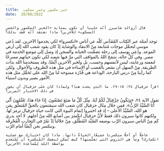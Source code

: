 ```yaml
---
title:  خبز مكسور وخمر مسكوب
date:  28/08/2022
---
```


`قال أزوالد شامبرز أنّه علينا أن نكون بمثابة «الخبز المكسور والخمر المسكوب» للآخرين؟ ماذا تعتقد أنّه قَصَد بذلك؟`

توجد أمثلة عبر الكِتَاب المُقَدَّس كلّه عن أناس «انكسروا» لكي يخدموا الآخرين. لقد دُعي موسى لتحمَّل موجات مُتتابعة مِنْ الانتقاد والوشاية إذْ كان يقود شعب الله إلى أرض الموعد. ودُعِي يوسف إلى رحلة تضمَّنت الخيانة والسجن إذ وصل إلى موضع الخدمة في مصر. وفي كلِّ حالة، سَمَحَ اللهُ بالمواقف التي مرَّ فيها شعبه لكي تكون حياتهم مسرحًا لنعمته ورعايته، ليس لأنفسهم وحسب، بل ولخير الآخرين أَيْضًا، وقد يستخدمنا الله بذات الطريقة. مِنْ السهل أن نشعر بالغضب أو الإساءة في مثل هذه الظروف والأحوال. ولكن كما رأينا مِنْ درس البارحة، الوداعة هي قُدْرَة ممنوحة لنا مِنْ الله على تَحَمُّل مثل هذه الأمور بصبر وبدون استياء.

`اقرأ حزقيال ٢٤: ١٥-٢٧. ما الذي يحدث هنا؟ ولماذا كان على حزقيال أن يجوز في ذلك الاختبار المرير؟`

تقول الآية ٢٤، «وَيَكُونُ حِزْقِيَالُ لَكُمْ آيَةً. مِثْلَ كُلِّ مَا صَنَعَ تَصْنَعُونَ. إِذَا جَاءَ هذَا، تَعْلَمُونَ أَنِّي أَنَا السَّيِّدُ الرَّبُّ». فمِن خلال مِثَال حزقيال كان شعب الله سيقتنعون بالحقِّ المُتعلِّق بِمَن هو الله، السَّيِّدُ الأعلى – إذ قد اختبروا إتمام النبوة التي كانت حياة حزقيال ترمز لها. ولكنهم كانوا سيرون ذلك فقط لأنَّ حزقيال انكَسَرَ بين أصابع الله مِنْ أجلهم. لا أحد يدري كَم مِنْ الناس سيرون الرَّب بوصفه السّيِّد المُطْلَق، مِنْ خلالنا إذْ نَمُرّ في التجارب الْمُحْرِقَة وننكسر نحن أَيْضًا أمام الرّب.

`عاجلًا أو آجلًا ستكسرنا جميعًا الحياةُ ذاتها. ماذا كان اختبارك مع عملية انكسارك؟ وما هي الدروس التي تعلَّمتها؟ كيف يُمكن لنفسك المُنكسرة أن تُسْتَخدم بواسطة الله لِمُساعدة الآخرين؟`